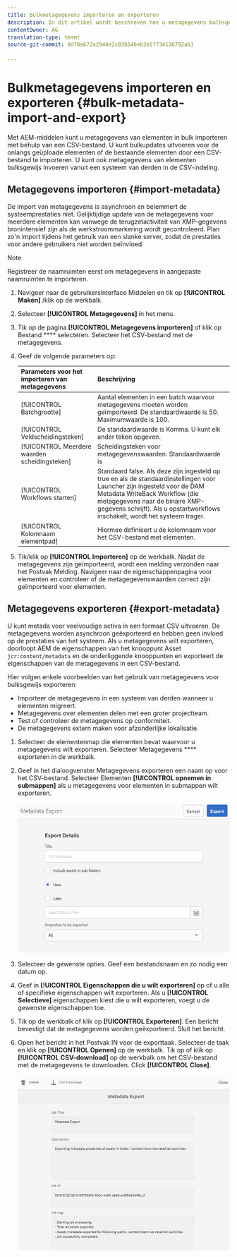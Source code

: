 ```yaml
---
title: Bulkmetagegevens importeren en exporteren
description: In dit artikel wordt beschreven hoe u metagegevens bulksgewijs kunt importeren en exporteren.
contentOwner: AG
translation-type: tm+mt
source-git-commit: 0d70a672a2944e2c03b54beb3b5f734136792ab1

---
```



# Bulkmetagegevens importeren en exporteren {#bulk-metadata-import-and-export}

Met AEM-middelen kunt u metagegevens van elementen in bulk importeren met behulp van een CSV-bestand. U kunt bulkupdates uitvoeren voor de onlangs geüploade elementen of de bestaande elementen door een CSV-bestand te importeren. U kunt ook metagegevens van elementen bulksgewijs invoeren vanuit een systeem van derden in de CSV-indeling.

## Metagegevens importeren {#import-metadata}

De import van metagegevens is asynchroon en belemmert de systeemprestaties niet. Gelijktijdige update van de metagegevens voor meerdere elementen kan vanwege de terugzetactiviteit van XMP-gegevens bronintensief zijn als de werkstroommarkering wordt gecontroleerd. Plan zo&#39;n import tijdens het gebruik van een slanke server, zodat de prestaties voor andere gebruikers niet worden beïnvloed.

>[!NOTE]
>
>Registreer de naamruimten eerst om metagegevens in aangepaste naamruimten te importeren.

1. Navigeer naar de gebruikersinterface Middelen en tik op **[!UICONTROL Maken]** /klik op de werkbalk.
1. Selecteer **[!UICONTROL Metagegevens]** in het menu.
1. Tik op de pagina **[!UICONTROL Metagegevens importeren]** of klik op Bestand **** selecteren.  Selecteer het CSV-bestand met de metagegevens.
1. Geef de volgende parameters op:

   | Parameters voor het importeren van metagegevens | Beschrijving |
   |:---|:---|
   | [!UICONTROL Batchgrootte] | Aantal elementen in een batch waarvoor metagegevens moeten worden geïmporteerd. De standaardwaarde is 50. Maximumwaarde is 100. |
   | [!UICONTROL Veldscheidingsteken] | De standaardwaarde is Komma. U kunt elk ander teken opgeven. |
   | [!UICONTROL Meerdere waarden scheidingsteken] | Scheidingsteken voor metagegevenswaarden. Standaardwaarde is | . |
   | [!UICONTROL Workflows starten] | Standaard false. Als deze zijn ingesteld op true en als de standaardinstellingen voor Launcher zijn ingesteld voor de DAM Metadata WriteBack Workflow (die metagegevens naar de binaire XMP-gegevens schrijft). Als u opstartworkflows inschakelt, wordt het systeem trager. |
   | [!UICONTROL Kolomnaam elementpad] | Hiermee definieert u de kolomnaam voor het CSV-bestand met elementen. |

1. Tik/klik op **[!UICONTROL Importeren]** op de werkbalk. Nadat de metagegevens zijn geïmporteerd, wordt een melding verzonden naar het Postvak Melding. Navigeer naar de eigenschappenpagina voor elementen en controleer of de metagegevenswaarden correct zijn geïmporteerd voor elementen.

<!-- TBD: Format characters in the table using backticks and add UICONTROL after table is converted to MD
-->

## Metagegevens exporteren {#export-metadata}

U kunt metada voor veelvoudige activa in een formaat CSV uitvoeren. De metagegevens worden asynchroon geëxporteerd en hebben geen invloed op de prestaties van het systeem. Als u metagegevens wilt exporteren, doorloopt AEM de eigenschappen van het knooppunt Asset `jcr:content/metadata` en de onderliggende knooppunten en exporteert de eigenschappen van de metagegevens in een CSV-bestand.

Hier volgen enkele voorbeelden van het gebruik van metagegevens voor bulksgewijs exporteren:

* Importeer de metagegevens in een systeem van derden wanneer u elementen migreert.
* Metagegevens over elementen delen met een groter projectteam.
* Test of controleer de metagegevens op conformiteit.
* De metagegevens extern maken voor afzonderlijke lokalisatie.

1. Selecteer de elementenmap die elementen bevat waarvoor u metagegevens wilt exporteren. Selecteer Metagegevens **** exporteren in de werkbalk.

1. Geef in het dialoogvenster Metagegevens exporteren een naam op voor het CSV-bestand. Selecteer Elementen **[!UICONTROL opnemen in submappen]** als u metagegevens voor elementen in submappen wilt exporteren.

   ![export_metadata_page](assets/export_metadata_page.png)

1. Selecteer de gewenste opties. Geef een bestandsnaam en zo nodig een datum op.
1. Geef in **[!UICONTROL Eigenschappen die u wilt exporteren]** op of u alle of specifieke eigenschappen wilt exporteren. Als u **[!UICONTROL Selectieve]** eigenschappen kiest die u wilt exporteren, voegt u de gewenste eigenschappen toe.

1. Tik op de werkbalk of klik op **[!UICONTROL Exporteren]**. Een bericht bevestigt dat de metagegevens worden geëxporteerd. Sluit het bericht.

1. Open het bericht in het Postvak IN voor de exporttaak. Selecteer de taak en klik op **[!UICONTROL Openen]** op de werkbalk. Tik op of klik op **[!UICONTROL CSV-download]** op de werkbalk om het CSV-bestand met de metagegevens te downloaden. Click **[!UICONTROL Close]**.

   ![csv_download](assets/csv_download.png)
